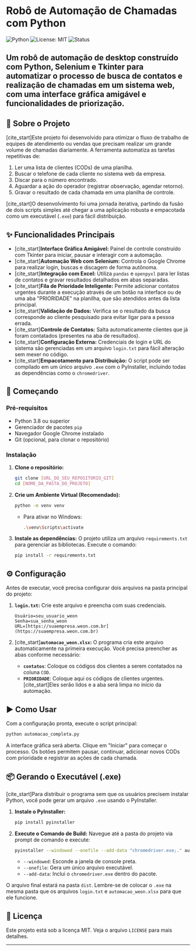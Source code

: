 # Robô de Automação de Chamadas com Python

![Python](https://img.shields.io/badge/python-3.8+-blue.svg)
![License: MIT](https://img.shields.io/badge/License-MIT-yellow.svg)
![Status](https://img.shields.io/badge/status-conclu%C3%ADdo-brightgreen)

Um robô de automação de desktop construído com Python, Selenium e Tkinter para automatizar o processo de busca de contatos e realização de chamadas em um sistema web, com uma interface gráfica amigável e funcionalidades de priorização.
---

## 📖 Sobre o Projeto

[cite_start]Este projeto foi desenvolvido para otimizar o fluxo de trabalho de equipes de atendimento ou vendas que precisam realizar um grande volume de chamadas diariamente. A ferramenta automatiza as tarefas repetitivas de:
1.  Ler uma lista de clientes (CODs) de uma planilha.
2.  Buscar o telefone de cada cliente no sistema web da empresa.
3.  Discar para o número encontrado.
4.  Aguardar a ação do operador (registrar observação, agendar retorno).
5.  Gravar o resultado de cada chamada em uma planilha de controle.

[cite_start]O desenvolvimento foi uma jornada iterativa, partindo da fusão de dois scripts simples até chegar a uma aplicação robusta e empacotada como um executável (`.exe`) para fácil distribuição.

## ✨ Funcionalidades Principais

* [cite_start]**Interface Gráfica Amigável:** Painel de controle construído com Tkinter para iniciar, pausar e interagir com a automação.
* [cite_start]**Automação Web com Selenium:** Controla o Google Chrome para realizar login, buscas e discagem de forma autônoma.
* [cite_start]**Integração com Excel:** Utiliza `pandas` e `openpyxl` para ler listas de contatos e gravar resultados detalhados em abas separadas.
* [cite_start]**Fila de Prioridade Inteligente:** Permite adicionar contatos urgentes durante a execução através de um botão na interface ou de uma aba "PRIORIDADE" na planilha, que são atendidos antes da lista principal.
* [cite_start]**Validação de Dados:** Verifica se o resultado da busca corresponde ao cliente pesquisado para evitar ligar para a pessoa errada.
* [cite_start]**Controle de Contatos:** Salta automaticamente clientes que já foram contatados (presentes na aba de resultados).
* [cite_start]**Configuração Externa:** Credenciais de login e URL do sistema são gerenciadas em um arquivo `login.txt` para fácil alteração sem mexer no código.
* [cite_start]**Empacotamento para Distribuição:** O script pode ser compilado em um único arquivo `.exe` com o PyInstaller, incluindo todas as dependências como o `chromedriver`.

## 🚀 Começando

### Pré-requisitos

* Python 3.8 ou superior
* Gerenciador de pacotes `pip`
* Navegador Google Chrome instalado
* Git (opcional, para clonar o repositório)

### Instalação

1.  **Clone o repositório:**
    ```sh
    git clone [URL_DO_SEU_REPOSITORIO_GIT]
    cd [NOME_DA_PASTA_DO_PROJETO]
    ```

2.  **Crie um Ambiente Virtual (Recomendado):**
    ```sh
    python -m venv venv
    ```
    * Para ativar no Windows:
        ```sh
        .\venv\Scripts\activate
        ```

3.  **Instale as dependências:**
    O projeto utiliza um arquivo `requirements.txt` para gerenciar as bibliotecas. Execute o comando:
    ```sh
    pip install -r requirements.txt
    ```

## ⚙️ Configuração

Antes de executar, você precisa configurar dois arquivos na pasta principal do projeto:

1.  **`login.txt`:** Crie este arquivo e preencha com suas credenciais.
    ```
    Usuário=seu_usuario_weon
    Senha=sua_senha_weon
    URL=[https://suaempresa.weon.com.br](https://suaempresa.weon.com.br)
    ```

2.  [cite_start]**`automacao_weon.xlsx`:** O programa cria este arquivo automaticamente na primeira execução. Você precisa preencher as abas conforme necessário:
    * **`contatos`**: Coloque os códigos dos clientes a serem contatados na coluna `COD`.
    * **`PRIORIDADE`**: Coloque aqui os códigos de clientes urgentes. [cite_start]Eles serão lidos e a aba será limpa no início da automação.

## ▶️ Como Usar

Com a configuração pronta, execute o script principal:
```sh
python automacao_completa.py
```
A interface gráfica será aberta. Clique em "Iniciar" para começar o processo. Os botões permitem pausar, continuar, adicionar novos CODs com prioridade e registrar as ações de cada chamada.

## 📦 Gerando o Executável (.exe)

[cite_start]Para distribuir o programa sem que os usuários precisem instalar Python, você pode gerar um arquivo `.exe` usando o PyInstaller.

1.  **Instale o PyInstaller:**
    ```sh
    pip install pyinstaller
    ```

2.  **Execute o Comando de Build:**
    Navegue até a pasta do projeto via prompt de comando e execute:
    ```sh
    pyinstaller --windowed --onefile --add-data "chromedriver.exe;." automacao_completa.py
    ```
    * `--windowed`: Esconde a janela de console preta.
    * `--onefile`: Gera um único arquivo executável.
    * `--add-data`: Inclui o `chromedriver.exe` dentro do pacote.

O arquivo final estará na pasta `dist`. Lembre-se de colocar o `.exe` na mesma pasta que os arquivos `login.txt` e `automacao_weon.xlsx` para que ele funcione.

## 📄 Licença

Este projeto está sob a licença MIT. Veja o arquivo `LICENSE` para mais detalhes.

---
